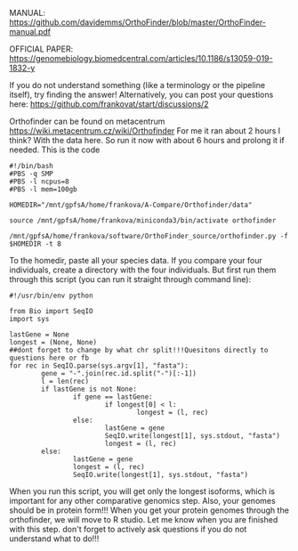MANUAL: https://github.com/davidemms/OrthoFinder/blob/master/OrthoFinder-manual.pdf

OFFICIAL PAPER: https://genomebiology.biomedcentral.com/articles/10.1186/s13059-019-1832-y

If you do not understand something (like a terminology or the pipeline itself), try finding the answer! Alternatively, you can post your questions here: https://github.com/frankovat/start/discussions/2


Orthofinder can be found on metacentrum https://wiki.metacentrum.cz/wiki/Orthofinder
For me it ran about 2 hours I think? With the data here. So run it now with about 6 hours and prolong it if needed.
This is the code
```
#!/bin/bash
#PBS -q SMP
#PBS -l ncpus=8
#PBS -l mem=100gb

HOMEDIR="/mnt/gpfsA/home/frankova/A-Compare/Orthofinder/data"

source /mnt/gpfsA/home/frankova/miniconda3/bin/activate orthofinder

/mnt/gpfsA/home/frankova/software/OrthoFinder_source/orthofinder.py -f $HOMEDIR -t 8
```

To the homedir, paste all your species data. If you compare your four individuals, create a directory with the four individuals. But first run them through this script (you can run it straight through command line):
```
#!/usr/bin/env python

from Bio import SeqIO
import sys

lastGene = None
longest = (None, None)
##dont forget to change by what chr split!!!Quesitons directly to questions here or fb
for rec in SeqIO.parse(sys.argv[1], "fasta"):
        gene = "-".join(rec.id.split("-")[:-1])
        l = len(rec)
        if lastGene is not None:
                if gene == lastGene:
                        if longest[0] < l:
                                longest = (l, rec)
                else:
                     	lastGene = gene
                        SeqIO.write(longest[1], sys.stdout, "fasta")
                        longest = (l, rec)
        else:
             	lastGene = gene
                longest = (l, rec)
                SeqIO.write(longest[1], sys.stdout, "fasta")
  ```
When you run this script, you will get only the longest isoforms, which is important for any other comparative genomics step. Also, your genomes should be in protein form!!! When you get your protein genomes through the orthofinder, we will move to R studio.
Let me know when you are finished with this step. don't forget to actively ask questions if you do not understand what to do!!!
